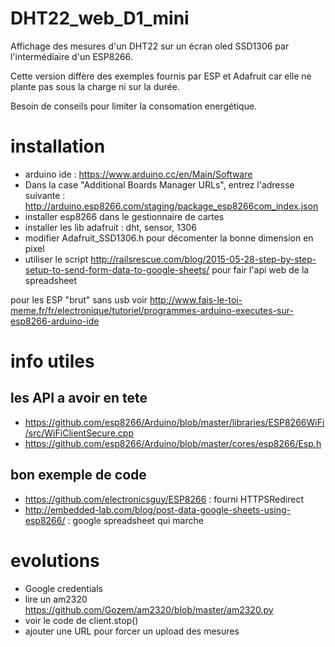 # DHT22_web_D1_mini
Affichage des mesures d'un DHT22 sur un écran oled SSD1306 par l'intermédiaire d'un ESP8266.

Cette version diffère des exemples fournis par ESP et Adafruit car elle ne plante pas sous la charge ni sur la durée.

Besoin de conseils pour limiter la consomation energétique.

# installation
 - arduino ide : https://www.arduino.cc/en/Main/Software
 - Dans la case "Additional Boards Manager URLs", entrez l'adresse suivante : http://arduino.esp8266.com/staging/package_esp8266com_index.json
 - installer esp8266 dans le gestionnaire de cartes
 - installer les lib adafruit : dht, sensor, 1306
 - modifier Adafruit_SSD1306.h pour décomenter la bonne dimension en pixel
 - utiliser le script http://railsrescue.com/blog/2015-05-28-step-by-step-setup-to-send-form-data-to-google-sheets/ pour fair l'api web de la spreadsheet
 
pour les ESP "brut" sans usb voir http://www.fais-le-toi-meme.fr/fr/electronique/tutoriel/programmes-arduino-executes-sur-esp8266-arduino-ide

# info utiles
## les API a avoir en tete
 - https://github.com/esp8266/Arduino/blob/master/libraries/ESP8266WiFi/src/WiFiClientSecure.cpp
 - https://github.com/esp8266/Arduino/blob/master/cores/esp8266/Esp.h
 
## bon exemple de code
 - https://github.com/electronicsguy/ESP8266 : fourni HTTPSRedirect 
 - http://embedded-lab.com/blog/post-data-google-sheets-using-esp8266/ : google spreadsheet qui marche
 
# evolutions
 - Google credentials
 - lire un am2320 https://github.com/Gozem/am2320/blob/master/am2320.py
 - voir le code de client.stop()
 - ajouter une URL pour forcer un upload des mesures
